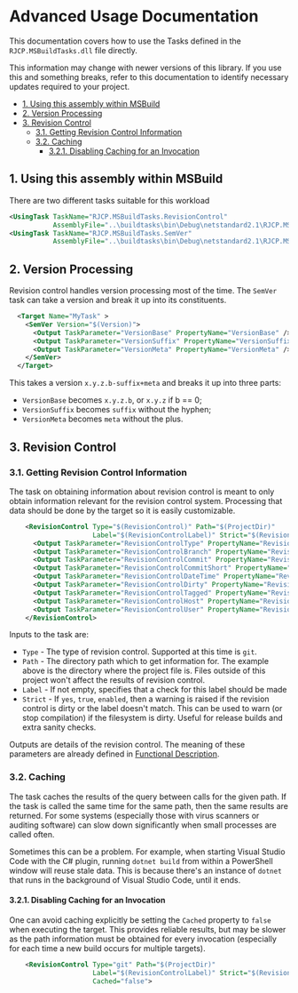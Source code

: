 # Advanced Usage Documentation <!-- omit in toc -->

This documentation covers how to use the Tasks defined in the
`RJCP.MSBuildTasks.dll` file directly.

This information may change with newer versions of this library. If you use this
and something breaks, refer to this documentation to identify necessary updates
required to your project.

- [1. Using this assembly within MSBuild](#1-using-this-assembly-within-msbuild)
- [2. Version Processing](#2-version-processing)
- [3. Revision Control](#3-revision-control)
  - [3.1. Getting Revision Control Information](#31-getting-revision-control-information)
  - [3.2. Caching](#32-caching)
    - [3.2.1. Disabling Caching for an Invocation](#321-disabling-caching-for-an-invocation)

## 1. Using this assembly within MSBuild

There are two different tasks suitable for this workload

```xml
<UsingTask TaskName="RJCP.MSBuildTasks.RevisionControl"
           AssemblyFile="..\buildtasks\bin\Debug\netstandard2.1\RJCP.MSBuildTasks.dll" />
<UsingTask TaskName="RJCP.MSBuildTasks.SemVer"
           AssemblyFile="..\buildtasks\bin\Debug\netstandard2.1\RJCP.MSBuildTasks.dll" />
```

## 2. Version Processing

Revision control handles version processing most of the time. The `SemVer` task
can take a version and break it up into its constituents.

```xml
  <Target Name="MyTask" >
    <SemVer Version="$(Version)">
      <Output TaskParameter="VersionBase" PropertyName="VersionBase" />
      <Output TaskParameter="VersionSuffix" PropertyName="VersionSuffix" />
      <Output TaskParameter="VersionMeta" PropertyName="VersionMeta" />
    </SemVer>
  </Target>
```

This takes a version `x.y.z.b-suffix+meta` and breaks it up into three parts:

* `VersionBase` becomes `x.y.z.b`, or `x.y.z` if b == 0;
* `VersionSuffix` becomes `suffix` without the hyphen;
* `VersionMeta` becomes `meta` without the plus.

## 3. Revision Control

### 3.1. Getting Revision Control Information

The task on obtaining information about revision control is meant to only obtain
information relevant for the revision control system. Processing that data
should be done by the target so it is easily customizable.

```xml
    <RevisionControl Type="$(RevisionControl)" Path="$(ProjectDir)"
                     Label="$(RevisionControlLabel)" Strict="$(RevisionControlStrict)">
      <Output TaskParameter="RevisionControlType" PropertyName="RevisionControlType" />
      <Output TaskParameter="RevisionControlBranch" PropertyName="RevisionControlBranch" />
      <Output TaskParameter="RevisionControlCommit" PropertyName="RevisionControlCommit" />
      <Output TaskParameter="RevisionControlCommitShort" PropertyName="RevisionControlCommitShort" />
      <Output TaskParameter="RevisionControlDateTime" PropertyName="RevisionControlDateTime" />
      <Output TaskParameter="RevisionControlDirty" PropertyName="RevisionControlDirty" />
      <Output TaskParameter="RevisionControlTagged" PropertyName="RevisionControlTagged" />
      <Output TaskParameter="RevisionControlHost" PropertyName="RevisionControlHost" />
      <Output TaskParameter="RevisionControlUser" PropertyName="RevisionControlUser" />
    </RevisionControl>
```

Inputs to the task are:

* `Type` - The type of revision control. Supported at this time is `git`.
* `Path` - The directory path which to get information for. The example above is
  the directory where the project file is. Files outside of this project won't
  affect the results of revision control.
* `Label` - If not empty, specifies that a check for this label should be made
* `Strict` - If `yes`, `true`, `enabled`, then a warning is raised if the
  revision control is dirty or the label doesn't match. This can be used to warn
  (or stop compilation) if the filesystem is dirty. Useful for release builds
  and extra sanity checks.

Outputs are details of the revision control. The meaning of these parameters are
already defined in [Functional Description](../revision.md).

### 3.2. Caching

The task caches the results of the query between calls for the given path. If
the task is called the same time for the same path, then the same results are
returned. For some systems (especially those with virus scanners or auditing
software) can slow down significantly when small processes are called often.

Sometimes this can be a problem. For example, when starting Visual Studio Code
with the C# plugin, running `dotnet build` from within a PowerShell window will
reuse stale data. This is because there's an instance of `dotnet` that runs in
the background of Visual Studio Code, until it ends.

#### 3.2.1. Disabling Caching for an Invocation

One can avoid caching explicitly be setting the `Cached` property to `false`
when executing the target. This provides reliable results, but may be slower as
the path information must be obtained for every invocation (especially for each
time a new build occurs for multiple targets).

```xml
    <RevisionControl Type="git" Path="$(ProjectDir)"
                     Label="$(RevisionControlLabel)" Strict="$(RevisionControlStrict)"
                     Cached="false">
```
